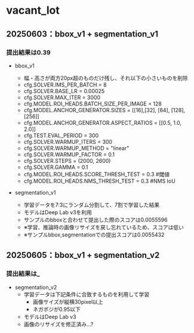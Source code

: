 # vacant_lot

## 20250603：bbox_v1 + segmentation_v1
### 提出結果は0.39
- bbox_v1
  - 幅・高さが両方20px超のものだけ残し、それ以下の小さいものを削除
  - cfg.SOLVER.IMS_PER_BATCH = 8
  - cfg.SOLVER.BASE_LR = 0.00025
  - cfg.SOLVER.MAX_ITER = 3000
  - cfg.MODEL.ROI_HEADS.BATCH_SIZE_PER_IMAGE = 128
  - cfg.MODEL.ANCHOR_GENERATOR.SIZES = [[16],[32], [64], [128], [256]]
  - cfg.MODEL.ANCHOR_GENERATOR.ASPECT_RATIOS = [[0.5, 1.0, 2.0]]
  - cfg.TEST.EVAL_PERIOD = 300
  - cfg.SOLVER.WARMUP_ITERS = 300
  - cfg.SOLVER.WARMUP_METHOD = "linear"
  - cfg.SOLVER.WARMUP_FACTOR = 0.1
  - cfg.SOLVER.STEPS = (2000, 2600)
  - cfg.SOLVER.GAMMA = 0.1
  - cfg.MODEL.ROI_HEADS.SCORE_THRESH_TEST = 0.3 #閾値
  - cfg.MODEL.ROI_HEADS.NMS_THRESH_TEST = 0.3 #NMS IoU

- segmentation_v1
  - 学習データを7:3にランダム分割して、7割で学習した結果
  - モデルはDeep Lab v3を利用
  - サンプルのbboxと合わせて提出した際のスコアは0.0055596
  - ※学習、推論時の画像リサイズを戻し忘れているため、スコアは低い
  - ※サンプルbbox,segmentationでの提出スコアは0.0055432
## 20250605：bbox_v1 + segmentation_v2
### 提出結果は_
- segmentation_v2
  - 学習データは下記条件に合致するものを利用して学習
    - 画像サイズが縦横30pixel以上
    - ネガポジが0.95以下
  - モデルはDeep Lab v3
  - 画像のリサイズを修正済み…?
